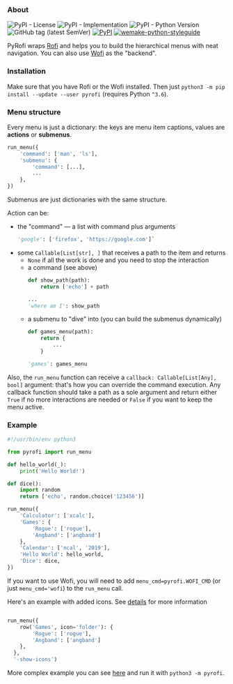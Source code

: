 ### About

![PyPI - License](https://img.shields.io/pypi/l/pyrofi.svg)
![PyPI - Implementation](https://img.shields.io/pypi/implementation/pyrofi.svg)
![PyPI - Python Version](https://img.shields.io/pypi/pyversions/pyrofi.svg)
![GitHub tag (latest SemVer)](https://img.shields.io/github/tag/astynax/pyrofi.svg)
[![PyPI](https://img.shields.io/pypi/v/pyrofi.svg)](https://pypi.org/project/pyrofi/)
[![wemake-python-styleguide](https://img.shields.io/badge/style-wemake-000000.svg)](https://github.com/wemake-services/wemake-python-styleguide)

PyRofi wraps [Rofi](https://github.com/davatorium/rofi) and helps you to build the hierarchical menus with neat navigation. You can also use [Wofi](https://hg.sr.ht/~scoopta/wofi) as the "backend".

### Installation

Make sure that you have Rofi or the Wofi installed. Then just `python3 -m pip install --update --user pyrofi` (requires Python `^3.6`).

### Menu structure

Every menu is just a dictionary: the keys are menu item captions, values are **actions** or **submenus**.

```python
run_menu({
    'command': ['man', 'ls'],
    'submenu': {
        'command': [...],
        ...
    },
})
```

Submenus are just dictionaries with the same structure.

Action can be:

- the "command" — a list with command plus arguments
    ```python
    'google': ['firefox', 'https://google.com']`
    ```
- some `Callable[List[str], ]` that receives a path to the item and returns
    - `None` if all the work is done and you need to stop the interaction
    - a command (see above)
        ```python
        def show_path(path):
            return ['echo'] + path

        ...
        'where am I': show_path
        ```
    - a submenu to "dive" into (you can build the submenus dynamically)
        ```python
        def games_menu(path):
            return {
                ...
            }

        'games': games_menu
        ```

Also, the `run_menu` function can receive a `callback: Callable[List[Any], bool]` argument: that's how you can override the command execution. Any callback function should take a path as a sole argument and return either `True` if no more interactions are needed or `False` if you want to keep the menu active.

### Example

```python
#!/usr/bin/env python3

from pyrofi import run_menu

def hello_world(_):
    print('Hello World!')

def dice():
    import random
    return ['echo', random.choice('123456')]

run_menu({
    'Calculator': ['xcalc'],
    'Games': {
        'Rogue': ['rogue'],
        'Angband': ['angband']
    },
    'Calendar': ['ncal', '2019'],
    'Hello World': hello_world,
    'Dice': dice,
})
```

If you want to use Wofi, you will need to add `menu_cmd=pyrofi.WOFI_CMD` (or just `menu_cmd='wofi`) to the `run_menu` call.

Here's an example with added icons. See [details](https://davatorium.github.io/rofi/current/rofi-script.5/#parsing-row-options) for more information

```python

run_menu({
    row('Games', icon='folder'): {
        'Rogue': ['rogue'],
        'Angband': ['angband']
    },
  },
  '-show-icons')
```

More complex example you can see [here](https://github.com/astynax/pyrofi/blob/master/pyrofi/__main__.py) and run it with `python3 -m pyrofi`.
